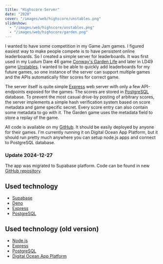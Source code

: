 ```yaml
---
title: "Highscore Server"
date: "2020"
cover: "/images/web/highscore/unstables.png"
slideshow:
  - "/images/web/highscore/unstables.png"
  - "/images/web/highscore/garden.png"
---
```


I wanted to have some competition in my Game Jam games. I figured easiest way to make people compete is to have persistent online leaderboards. So I created a simple server for leaderboards. It was first used in my Ludum Dare 46 game [Conway's Garden Life](/games/garden) and later in LD49 game [Unstables](/games/unstables). I wanted to be able to quickly add leaderboards for my future games, so one instance of the server can support multiple games and the APIs automatically filter scores for correct game. 

The server itself is quite simple [Express](https://expressjs.com/) web server with only a few API-endpoints exposed for the games. The scores are stored in [PostgreSQL](https://www.postgresql.org/) database. To prevent the most casual drive-by posting of arbitrary scores, the server implements a simple hash verification system based on score metadata and game specific secret. Every score entry can also contain some metadata to go with it. The Garden game uses the metadata field to store a replay of the game.

All code is available on my [GitHub](https://github.com/joonamo/highscore). It should be easily deployed by anyone for their games. I'm currently running it on Digital Ocean App Platform, but it should run pretty much anywhere you can setup node.js apps and connect to PostgreSQL database.

### Update 2024-12-27

The app was migrated to Supabase platform. Code can be found in new [GitHub repository](https://github.com/joonamo/highscore-supabase).

## Used technology
- [Supabase](https://supabase.com/)
- [Deno](https://deno.com/)
- [Express](https://expressjs.com/)
- [PostgreSQL](https://www.postgresql.org/)

## Used technology (old version)
- [Node.js](https://nodejs.org/)
- [Express](https://expressjs.com/)
- [PostgreSQL](https://www.postgresql.org/)
- [Digital Ocean App Platform](https://try.digitalocean.com/app-platform)
